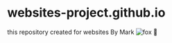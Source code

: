 # websites-project.github.io

this repository created for websites
By Mark
![fox](https://github.com/user-attachments/assets/6673d006-b89f-4e30-bae2-5471a069e72d)
🦊

